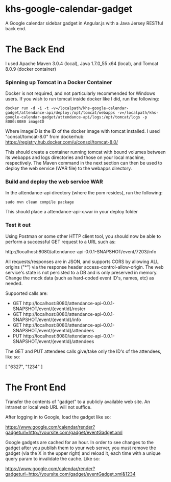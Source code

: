 khs-google-calendar-gadget
======================

A Google calendar sidebar gadget in Angular.js with a Java Jersey RESTful back end.

The Back End
======================
I used Apache Maven 3.0.4 (local), Java 1.7.0_55 x64 (local), and Tomcat 8.0.9 (docker container)

<h3>Spinning up Tomcat in a Docker Container</h3>
Docker is not required, and not particularly recommended for Windows users.  If you wish to run tomcat inside docker like I did, run the following:

```docker run -d -i -t -v=/localpath/khs-google-calendar-gadget/attendance-api/deploy:/opt/tomcat/webapps -v=/localpath/khs-google-calendar-gadget/attendance-api/logs:/opt/tomcat/logs -p 8080:8080 imageID```

Where imageID is the ID of the docker image with tomcat installed.  I used "consol/tomcat-8.0" from dockerhub: https://registry.hub.docker.com/u/consol/tomcat-8.0/

This should create a container running tomcat with bound volumes between its webapps and logs directories and those on your local machine, respectively.  The Maven command in the next section can then be used to deploy the web service (WAR file) to the webapps directory.

<h3>Build and deploy the web service WAR</h3>
In the attendance-api directory (where the pom resides), run the following:

```sudo mvn clean compile package```

This should place a attendance-api-x.war in your deploy folder

<h3>Test it out</h3>
Using Postman or some other HTTP client tool, you should now be able to perform a successful GET request to a URL such as:

http://localhost:8080/attendance-api-0.0.1-SNAPSHOT/event/7203/info

All requests/responses are in JSON, and supports CORS by allowing ALL origins ("*") via the response header access-control-allow-origin.  The web service's state is not persisted to a DB and is only preserved in memory.  Change the mock data (such as hard-coded event ID's, names, etc) as needed.

Supported calls are:
* GET http://localhost:8080/attendance-api-0.0.1-SNAPSHOT/event/{eventId}/roster
* GET http://localhost:8080/attendance-api-0.0.1-SNAPSHOT/event/{eventId}/info
* GET http://localhost:8080/attendance-api-0.0.1-SNAPSHOT/event/{eventId}/attendees
* PUT http://localhost:8080/attendance-api-0.0.1-SNAPSHOT/event/{eventId}/attendees

The GET and PUT attendees calls give/take only the ID's of the attendees, like so:

[
    "6327",
    "1234"
]

The Front End
======================
Transfer the contents of "gadget" to a publicly available web site.  An intranet or local web URL will not suffice.

After logging in to Google, load the gadget like so:

https://www.google.com/calendar/render?gadgeturl=http://yoursite.com/gadget/eventGadget.xml

Google gadgets are cached for an hour.  In order to see changes to the gadget after you publish them to your web server, you must remove the gadget (via the X in the upper right) and reload it, each time with a unique query param to invalidate the cache.  Like so:

https://www.google.com/calendar/render?gadgeturl=http://yoursite.com/gadget/eventGadget.xml&1234

